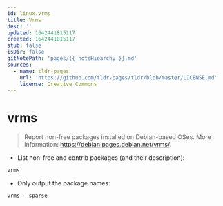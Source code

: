 ```yaml
---
id: linux.vrms
title: Vrms
desc: ''
updated: 1642441815117
created: 1642441815117
stub: false
isDir: false
gitNotePath: 'pages/{{ noteHiearchy }}.md'
sources:
  - name: tldr-pages
    url: 'https://github.com/tldr-pages/tldr/blob/master/LICENSE.md'
    license: Creative Commons
---
```

# vrms

> Report non-free packages installed on Debian-based OSes.
> More information: <https://debian.pages.debian.net/vrms/>.

- List non-free and contrib packages (and their description):

`vrms`

- Only output the package names:

`vrms --sparse`

